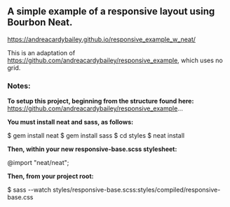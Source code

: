 ## A simple example of a responsive layout using Bourbon Neat. 

https://andreacardybailey.github.io/responsive_example_w_neat/

This is an adaptation of https://github.com/andreacardybailey/responsive_example, which uses no grid.

### Notes:

**To setup this project, beginning from the structure found here:** https://github.com/andreacardybailey/responsive_example...

**You must install neat and sass, as follows:**

$ gem install neat
$ gem install sass
$ cd styles
$ neat install

**Then, within your new responsive-base.scss stylesheet:**

@import "neat/neat";

**Then, from your project root:**

$ sass --watch styles/responsive-base.scss:styles/compiled/responsive-base.css